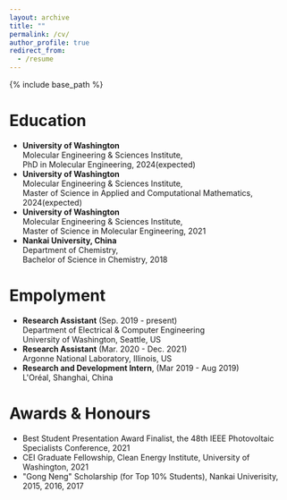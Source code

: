 ```yaml
---
layout: archive
title: ""
permalink: /cv/
author_profile: true
redirect_from:
  - /resume
---
```


{% include base_path %}

Education
======
* **University of Washington** <br/>
  Molecular Engineering & Sciences Institute, <br/>
  PhD in Molecular Engineering, 2024(expected)<br/>
* **University of Washington** <br/>
  Molecular Engineering & Sciences Institute, <br/>
  Master of Science in Applied and Computational Mathematics, 2024(expected)<br/>
* **University of Washington** <br/>
  Molecular Engineering & Sciences Institute, <br/>
  Master of Science in Molecular Engineering, 2021<br/>
* **Nankai University, China** <br/>
  Department of Chemistry, <br/>
  Bachelor of Science in Chemistry, 2018<br/>
  
Empolyment
======
* **Research Assistant** (Sep. 2019 - present) <br/>
  Department of Electrical & Computer Engineering <br/>
  University of Washington, Seattle, US <br/>
* **Research Assistant** (Mar. 2020 - Dec. 2021) <br/>
  Argonne National Laboratory, Illinois, US <br/>
* **Research and Development Intern**, (Mar 2019 - Aug 2019) <br/>
  L'Oréal, Shanghai, China <br/>
  
Awards & Honours
======
* Best Student Presentation Award Finalist, the 48th IEEE Photovoltaic Specialists Conference, 2021
* CEI Graduate Fellowship, Clean Energy Institute, University of Washington, 2021
* "Gong Neng" Scholarship (for Top 10% Students), Nankai Univerisity, 2015, 2016, 2017

